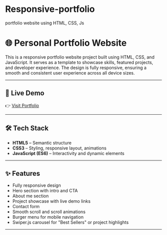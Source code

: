 # Responsive-portfolio
portfolio website using HTML, CSS, Js
# 🌐 Personal Portfolio Website

This is a responsive portfolio website project built using HTML, CSS, and JavaScript. It serves as a template to showcase skills, featured projects, and developer experience. The design is fully responsive, ensuring a smooth and consistent user experience across all device sizes.

---

## 🔗 Live Demo

👉 [Visit Portfolio](https://designwithrehana.github.io/Responsive-portfolio/)

---

## 🛠️ Tech Stack

- **HTML5** – Semantic structure
- **CSS3** – Styling, responsive layout, animations
- **JavaScript (ES6)** – Interactivity and dynamic elements

---

## ✨ Features

- Fully responsive design
- Hero section with intro and CTA
- About me section
- Project showcase with live demo links
- Contact form
- Smooth scroll and scroll animations
- Burger menu for mobile navigation
- Swiper.js carousel for "Best Sellers" or project highlights

---

